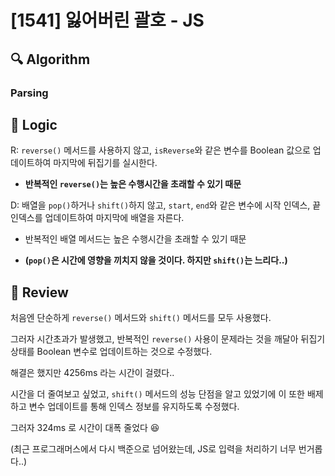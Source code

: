 # [1541] 잃어버린 괄호 - JS

## :mag: Algorithm

### Parsing

## :round_pushpin: Logic

R: `reverse()` 메서드를 사용하지 않고, `isReverse`와 같은 변수를 Boolean 값으로 업데이트하여 마지막에 뒤집기를 실시한다.

- **반복적인 `reverse()`는 높은 수행시간을 초래할 수 있기 때문**

D: 배열을 `pop()`하거나 `shift()`하지 않고, `start`, `end`와 같은 변수에 시작 인덱스, 끝 인덱스를 업데이트하여 마지막에 배열을 자른다.

- 반복적인 배열 메서드는 높은 수행시간을 초래할 수 있기 때문

- **(`pop()`은 시간에 영향을 끼치지 않을 것이다. 하지만 `shift()`는 느리다..)**

## :memo: Review

처음엔 단순하게 `reverse()` 메서드와 `shift()` 메서드를 모두 사용했다.

그러자 시간초과가 발생했고, 반복적인 `reverse()` 사용이 문제라는 것을 깨달아 뒤집기 상태를 Boolean 변수로 업데이트하는 것으로 수정했다.

해결은 했지만 4256ms 라는 시간이 걸렸다..

시간을 더 줄여보고 싶었고, `shift()` 메서드의 성능 단점을 알고 있었기에 이 또한 배제하고 변수 업데이트를 통해 인덱스 정보를 유지하도록 수정했다.

그러자 324ms 로 시간이 대폭 줄었다 😆

(최근 프로그래머스에서 다시 백준으로 넘어왔는데, JS로 입력을 처리하기 너무 번거롭다..)